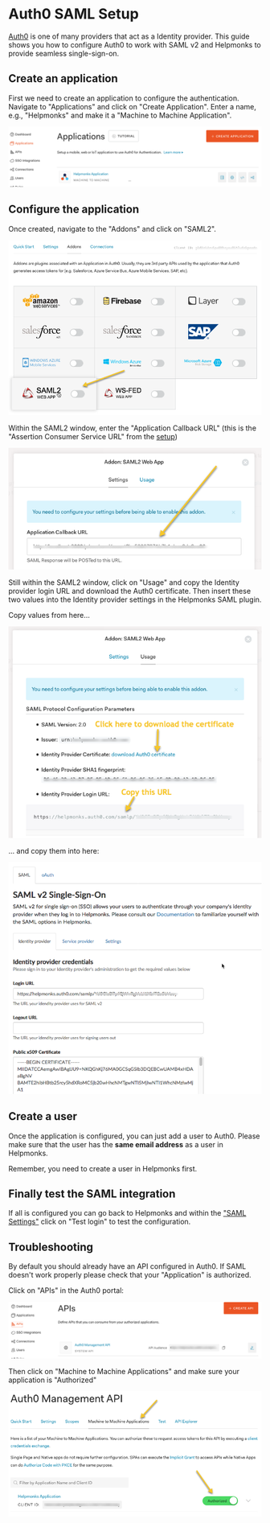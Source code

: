 # Auth0 SAML Setup

[Auth0](https://auth0.com/) is one of many providers that act as a Identity provider. This guide shows you how to configure Auth0 to work with SAML v2 and Helpmonks to provide seamless single-sign-on.

## Create an application

First we need to create an application to configure the authentication. Navigate to "Applications" and click on "Create Application". Enter a name, e.g., "Helpmonks" and make it a "Machine to Machine Application".

![](/images/sso_saml_ex_auth0_1.png)

## Configure the application

Once created, navigate to the "Addons" and click on "SAML2".

![](/images/sso_saml_ex_auth0_2.png)

Within the SAML2 window, enter the "Application Callback URL" (this is the "Assertion Consumer Service URL" from the [setup](/saml/setup/))

![](/images/sso_saml_ex_auth0_3.png)

Still within the SAML2 window, click on "Usage" and copy the Identity provider login URL and download the Auth0 certificate. Then insert these two values into the Identity provider settings in the Helpmonks SAML plugin.

Copy values from here...

![](/images/sso_saml_ex_auth0_4.png)

... and copy them into here:

![](/images/sso_saml_idp.png)

## Create a user

Once the application is configured, you can just add a user to Auth0. Please make sure that the user has the **same email address** as a user in Helpmonks.

Remember, you need to create a user in Helpmonks first.

## Finally test the SAML integration

If all is configured you can go back to Helpmonks and within the ["SAML Settings"](/saml/settings) click on "Test login" to test the configuration.

## Troubleshooting

By default you should already have an API configured in Auth0. If SAML doesn't work properly please check that your "Application" is authorized.

Click on "APIs" in the Auth0 portal:

![](/images/sso_saml_ex_auth0_5.png)

Then click on "Machine to Machine Applications" and make sure your application is "Authorized"

![](/images/sso_saml_ex_auth0_6.png)


